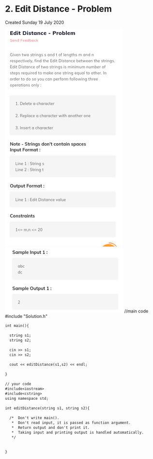 # 2. Edit Distance - Problem
Created Sunday 19 July 2020

![](./2._Edit_Distance_-_Problem_-_80/pasted_image.png)![](./2._Edit_Distance_-_Problem_-_80/pasted_image001.png)
	//main code
	#include "Solution.h"
	
	int main(){
	
	  string s1;
	  string s2;
	
	  cin >> s1;
	  cin >> s2;
	
	  cout << editDistance(s1,s2) << endl;
	
	}
	
	// your code
	#include<iostream>
	#include<cstring>
	using namespace std;
	
	int editDistance(string s1, string s2){
	
	  /*  Don't write main().
	   *  Don't read input, it is passed as function argument.
	   *  Return output and don't print it.
	   *  Taking input and printing output is handled automatically.
	   */
	
	
	}


